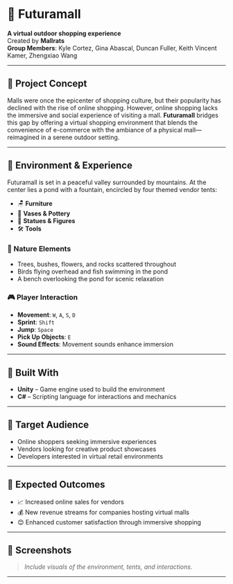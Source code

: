 # 🌿 Futuramall

**A virtual outdoor shopping experience**  
Created by **Mallrats**  
**Group Members**: Kyle Cortez, Gina Abascal, Duncan Fuller, Keith Vincent Kamer, Zhengxiao Wang

---

## 🧠 Project Concept

Malls were once the epicenter of shopping culture, but their popularity has declined with the rise of online shopping. However, online shopping lacks the immersive and social experience of visiting a mall. **Futuramall** bridges this gap by offering a virtual shopping environment that blends the convenience of e-commerce with the ambiance of a physical mall—reimagined in a serene outdoor setting.

---

## 🌄 Environment & Experience

Futuramall is set in a peaceful valley surrounded by mountains. At the center lies a pond with a fountain, encircled by four themed vendor tents:

- 🪑 **Furniture**
- 🏺 **Vases & Pottery**
- 🗿 **Statues & Figures**
- 🛠️ **Tools**

### 🌿 Nature Elements

- Trees, bushes, flowers, and rocks scattered throughout
- Birds flying overhead and fish swimming in the pond
- A bench overlooking the pond for scenic relaxation

### 🎮 Player Interaction

- **Movement**: `W`, `A`, `S`, `D`
- **Sprint**: `Shift`
- **Jump**: `Space`
- **Pick Up Objects**: `E`
- **Sound Effects**: Movement sounds enhance immersion

---

## 🧰 Built With

- **Unity** – Game engine used to build the environment
- **C#** – Scripting language for interactions and mechanics

---

## 👥 Target Audience

- Online shoppers seeking immersive experiences
- Vendors looking for creative product showcases
- Developers interested in virtual retail environments
---

## 🎯 Expected Outcomes

- 📈 Increased online sales for vendors
- 💰 New revenue streams for companies hosting virtual malls
- 😊 Enhanced customer satisfaction through immersive shopping

---

## 📸 Screenshots

> _Include visuals of the environment, tents, and interactions._

---
